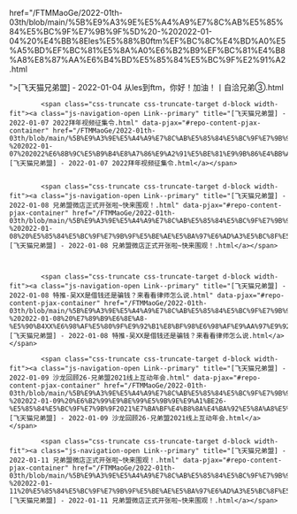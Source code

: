  href="/FTMMaoGe/2022-01th-03th/blob/main/%5B%E9%A3%9E%E5%A4%A9%E7%8C%AB%E5%85%84%E5%BC%9F%E7%9B%9F%5D%20-%202022-01-04%20%E4%BB%8Eles%E5%88%B0ftm%EF%BC%8C%E4%BD%A0%E5%A5%BD%EF%BC%81%E5%8A%A0%E6%B2%B9%EF%BC%81%E4%B8%A8%E8%87%AA%E6%B4%BD%E5%85%84%E5%BC%9F%E2%91%A2.html
 
 ">[飞天猫兄弟盟] - 2022-01-04 从les到ftm，你好！加油！丨自洽兄弟③.html</a></span>
        
            <span class="css-truncate css-truncate-target d-block width-fit"><a class="js-navigation-open Link--primary" title="[飞天猫兄弟盟] - 2022-01-07 2022拜年视频征集令.html" data-pjax="#repo-content-pjax-container" href="/FTMMaoGe/2022-01th-03th/blob/main/%5B%E9%A3%9E%E5%A4%A9%E7%8C%AB%E5%85%84%E5%BC%9F%E7%9B%9F%5D%20-%202022-01-07%202022%E6%8B%9C%E5%B9%B4%E8%A7%86%E9%A2%91%E5%BE%81%E9%9B%86%E4%BB%A4.html">[飞天猫兄弟盟] - 2022-01-07 2022拜年视频征集令.html</a></span>


            <span class="css-truncate css-truncate-target d-block width-fit"><a class="js-navigation-open Link--primary" title="[飞天猫兄弟盟] - 2022-01-08 兄弟盟微店正式开张啦~快来围观！.html" data-pjax="#repo-content-pjax-container" href="/FTMMaoGe/2022-01th-03th/blob/main/%5B%E9%A3%9E%E5%A4%A9%E7%8C%AB%E5%85%84%E5%BC%9F%E7%9B%9F%5D%20-%202022-01-08%20%E5%85%84%E5%BC%9F%E7%9B%9F%E5%BE%AE%E5%BA%97%E6%AD%A3%E5%BC%8F%E5%BC%80%E5%BC%A0%E5%95%A6%7E%E5%BF%AB%E6%9D%A5%E5%9B%B4%E8%A7%82%EF%BC%81.html">[飞天猫兄弟盟] - 2022-01-08 兄弟盟微店正式开张啦~快来围观！.html</a></span>
          


            <span class="css-truncate css-truncate-target d-block width-fit"><a class="js-navigation-open Link--primary" title="[飞天猫兄弟盟] - 2022-01-08 特推-吴XX是借钱还是骗钱？来看看律师怎么说.html" data-pjax="#repo-content-pjax-container" href="/FTMMaoGe/2022-01th-03th/blob/main/%5B%E9%A3%9E%E5%A4%A9%E7%8C%AB%E5%85%84%E5%BC%9F%E7%9B%9F%5D%20-%202022-01-08%20%E7%89%B9%E6%8E%A8-%E5%90%B4XX%E6%98%AF%E5%80%9F%E9%92%B1%E8%BF%98%E6%98%AF%E9%AA%97%E9%92%B1%EF%BC%9F%E6%9D%A5%E7%9C%8B%E7%9C%8B%E5%BE%8B%E5%B8%88%E6%80%8E%E4%B9%88%E8%AF%B4.html">[飞天猫兄弟盟] - 2022-01-08 特推-吴XX是借钱还是骗钱？来看看律师怎么说.html</a></span>
        
            <span class="css-truncate css-truncate-target d-block width-fit"><a class="js-navigation-open Link--primary" title="[飞天猫兄弟盟] - 2022-01-09 沙龙回顾26-兄弟盟2021线上互动年会.html" data-pjax="#repo-content-pjax-container" href="/FTMMaoGe/2022-01th-03th/blob/main/%5B%E9%A3%9E%E5%A4%A9%E7%8C%AB%E5%85%84%E5%BC%9F%E7%9B%9F%5D%20-%202022-01-09%20%E6%B2%99%E9%BE%99%E5%9B%9E%E9%A1%BE26-%E5%85%84%E5%BC%9F%E7%9B%9F2021%E7%BA%BF%E4%B8%8A%E4%BA%92%E5%8A%A8%E5%B9%B4%E4%BC%9A.html">[飞天猫兄弟盟] - 2022-01-09 沙龙回顾26-兄弟盟2021线上互动年会.html</a></span>
           
            <span class="css-truncate css-truncate-target d-block width-fit"><a class="js-navigation-open Link--primary" title="[飞天猫兄弟盟] - 2022-01-11 兄弟盟微店正式开张啦~快来围观！.html" data-pjax="#repo-content-pjax-container" href="/FTMMaoGe/2022-01th-03th/blob/main/%5B%E9%A3%9E%E5%A4%A9%E7%8C%AB%E5%85%84%E5%BC%9F%E7%9B%9F%5D%20-%202022-01-11%20%E5%85%84%E5%BC%9F%E7%9B%9F%E5%BE%AE%E5%BA%97%E6%AD%A3%E5%BC%8F%E5%BC%80%E5%BC%A0%E5%95%A6%7E%E5%BF%AB%E6%9D%A5%E5%9B%B4%E8%A7%82%EF%BC%81.html">[飞天猫兄弟盟] - 2022-01-11 兄弟盟微店正式开张啦~快来围观！.html</a></span>
